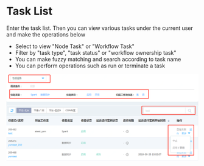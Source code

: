 # Task List

Enter the task list. Then you can view various tasks under the current user and make the operations below
- Select to view "Node Task" or "Workflow Task"
- Filter by "task type", "task status" or "workflow ownership task"
- You can make fuzzy matching and search according to task name
- You can perform operations such as run or terminate a task

![工作流运维](../../../../../image/Data-Factory/work-flow-op-1.png)


